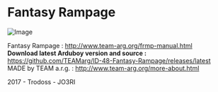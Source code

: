 # Fantasy Rampage
![Image](http://www.team-arg.org/masterfiles/team-arg-frmp/images/banner-ID-48.png)

Fantasy Rampage : http://www.team-arg.org/frmp-manual.html  
**Download latest Arduboy version and source :** https://github.com/TEAMarg/ID-48-Fantasy-Rampage/releases/latest  
MADE by TEAM a.r.g. : http://www.team-arg.org/more-about.html
 
2017 - Trodoss - JO3RI
